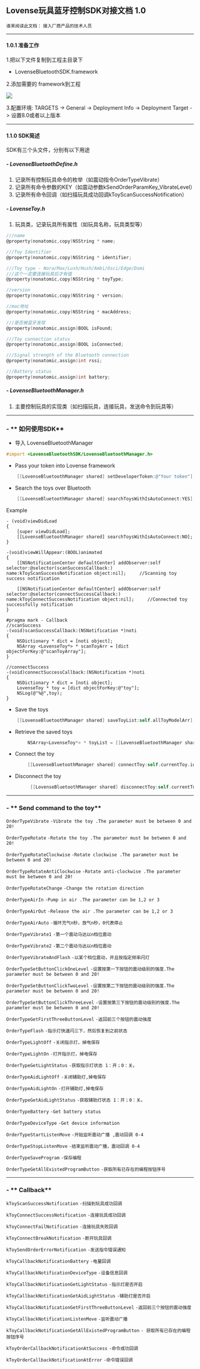 ## Lovense玩具蓝牙控制SDK对接文档 1.0
`谁来阅读此文档：`
`接入厂商产品的技术人员`


------------


#### 1.0.1 准备工作
1.把以下文件复制到工程主目录下
-  LovenseBluetoothSDK.framework

2.添加需要的 framework到工程

![](https://www.showdoc.cc/server/api/common/visitfile/sign/8d09f12716dceb90b3ced5223ad1b3aa?showdoc=.jpg)

3.配置环境:
TARGETS -> General -> Deployment Info -> Deployment Target -> 设置8.0或者以上版本


------------


#### 1.1.0  SDK简述

SDK有三个头文件，分别有以下用途
##### - LovenseBluetoothDefine.h
1. 记录所有控制玩具命令的枚举（如震动指令OrderTypeVibrate）
2. 记录所有命令参数的KEY（如震动参数kSendOrderParamKey_VibrateLevel）
3. 记录所有命令回调（如扫描玩具成功回调kToyScanSuccessNotification）

##### - LovenseToy.h
1. 玩具类，记录玩具所有属性（如玩具名称，玩具类型等）

```objective-c
///name
@property(nonatomic,copy)NSString * name;

///Toy Identifier
@property(nonatomic,copy)NSString * identifier;

///Toy type - Nora/Max/Lush/Hush/Ambi/Osci/Edge/Domi
///这个一定要连接玩具后才有值
@property(nonatomic,copy)NSString * toyType;

//version
@property(nonatomic,copy)NSString * version;

//mac地址
@property(nonatomic,copy)NSString * macAddress;

///是否被蓝牙发现
@property(nonatomic,assign)BOOL isFound;

///Toy connection status
@property(nonatomic,assign)BOOL isConnected;

///Signal strength of the Bluetooth connection
@property(nonatomic,assign)int rssi;

///Battery status
@property(nonatomic,assign)int battery;
```

##### - LovenseBluetoothManager.h
1. 主要控制玩具的实现类（如扫描玩具，连接玩具，发送命令到玩具等）


------------

### - ** 如何使用SDK**


- 导入 LovenseBluetoothManager 

```objective-c
#import <LovenseBluetoothSDK/LovenseBluetoothManager.h>
```

-   Pass your token into Lovense framework

```objective-c
    [[LovenseBluetoothManager shared] setDeveloperToken:@"Your token"];
```


-  Search the toys over Bluetooth

```objective-c
    [[LovenseBluetoothManager shared] searchToysWithIsAutoConnect:YES];

```

 Example
```
- (void)viewDidLoad
{
    [super viewDidLoad];
    [[LovenseBluetoothManager shared] searchToysWithIsAutoConnect:NO];
}

-(void)viewWillAppear:(BOOL)animated
{
    [[NSNotificationCenter defaultCenter] addObserver:self selector:@selector(scanSuccessCallback:) name:kToyScanSuccessNotification object:nil];     //Scanning toy success notification

    [[NSNotificationCenter defaultCenter] addObserver:self selector:@selector(connectSuccessCallback:) name:kToyConnectSuccessNotification object:nil];     //Connected toy successfully notification
}

#pragma mark - Callback
//scanSuccess
-(void)scanSuccessCallback:(NSNotification *)noti
{
    NSDictionary * dict = [noti object];
    NSArray <LovenseToy*> * scanToyArr = [dict objectForKey:@"scanToyArray"];
}

//connectSuccess
-(void)connectSuccessCallback:(NSNotification *)noti
{
    NSDictionary * dict = [noti object];
    LovenseToy * toy = [dict objectForKey:@"toy"];
    NSLog(@"%@",toy);
}

```

-  Save the toys

```objective-c
    [[LovenseBluetoothManager shared] saveToyList:self.allToyModelArr];
```

-  Retrieve the saved toys

```objective-c
        NSArray<LovenseToy*> * toyList = [[LovenseBluetoothManager shared] getSavedToyList];

```

-   Connect the toy

```objective-c
        [[LovenseBluetoothManager shared] connectToy:self.currentToy.identifier];

```


-   Disconnect the  toy

```objective-c
         [[LovenseBluetoothManager shared] disconnectToy:self.currentToy.identifier];

```


------------


### - ** Send command to the toy**

`OrderTypeVibrate`
`-Vibrate the toy .The parameter must be between 0 and 20!`

`OrderTypeRotate`
`-Rotate the toy .The parameter must be between 0 and 20!`

`OrderTypeRotateClockwise`
`-Rotate clockwise .The parameter must be between 0 and 20!`

`OrderTypeRotateAntiClockwise`
`-Rotate anti-clockwise .The parameter must be between 0 and 20!`

`OrderTypeRotateChange`
`-Change the rotation direction`

`OrderTypeAirIn`
`-Pump in air .The parameter can be 1,2 or 3`

`OrderTypeAirOut`
`-Release the air .The parameter can be 1,2 or 3`

`OrderTypeAirAuto`
`-循环充气n秒，放气n秒，0代表停止`

`OrderTypeVibrate1`
`-第一个震动马达以n档位震动`

`OrderTypeVibrate2`
`-第二个震动马达以n档位震动`

`OrderTypeVibrateAndFlash`
`-以某个档位震动，并且按指定频率闪灯`

`OrderTypeSetButtonClickOneLevel`
`-设置按第一下按钮的震动级别的强度.The parameter must be between 0 and 20!`

`OrderTypeSetButtonClickTwoLevel`
`-设置按第二下按钮的震动级别的强度.The parameter must be between 0 and 20!`

`OrderTypeSetButtonClickThreeLevel`
`-设置按第三下按钮的震动级别的强度.The parameter must be between 0 and 20!`

`OrderTypeGetFirstThreeButtonLevel`
`-返回前三个按钮的震动强度`

`OrderTypeFlash`
`-指示灯快速闪三下，然后恢复到之前状态`

`OrderTypeLightOff`
`-关闭指示灯，掉电保存`

`OrderTypeLightOn`
`-打开指示灯，掉电保存`

`OrderTypeGetLightStatus`
`-获取指示灯状态 1：开；0：关。`

`OrderTypeAidLightOff`
`-关闭辅助灯,掉电保存`

`OrderTypeAidLightOn`
`-打开辅助灯,掉电保存`

`OrderTypeGetAidLightStatus`
`-获取辅助灯状态 1：开；0：关。`

`OrderTypeBattery`
`-Get battery status`

`OrderTypeDeviceType`
`-Get device information`


`OrderTypeStartListenMove`
`-开始监听震动广播 ,震动回调 0-4`

`OrderTypeStopListenMove`
`-结束监听震动广播，震动回调 0-4`

`OrderTypeSaveProgram`
`-保存编程`

`OrderTypeGetAllExistedProgramButton`
`-获取所有已存在的编程按钮序号`



------------


### - ** Callback**

`kToyScanSuccessNotification`
`-扫描到玩具成功回调`

`kToyConnectSuccessNotification`
`-连接玩具成功回调`

`kToyConnectFailNotification`
`-连接玩具失败回调`

`kToyConnectBreakNotification`
`-断开玩具回调`

`kToySendOrderErrorNotification`
`-发送指令错误通知`

`kToyCallbackNotificationBattery`
`-电量回调`

`kToyCallbackNotificationDeviceType`
`-设备信息回调`

`kToyCallbackNotificationGetLightStatus`
`-指示灯是否开启`

`kToyCallbackNotificationGetAidLightStatus`
`-辅助灯是否开启`

`kToyCallbackNotificationGetFirstThreeButtonLevel`
`-返回前三个按钮的震动强度`

`kToyCallbackNotificationListenMove`
`-监听震动广播`

`kToyCallbackNotificationGetAllExistedProgramButton`
`- 获取所有已存在的编程按钮序号`

`kToyOrderCallbackNotificationAtSuccess`
`-命令成功回调`


`kToyOrderCallbackNotificationAtError`
`-命令错误回调`

